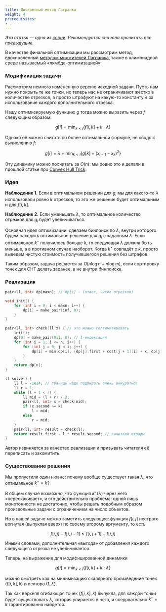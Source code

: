 ```yaml
---
title: Дискретный метод Лагранжа
weight: 4
prerequisites:
- .
---
```


*Эта статья — одна из [серии](../). Рекомендуется сначала прочитать все предыдущие.*

В качестве финальной оптимизации мы рассмотрим метод, вдохновленный [методом множителей Лагранжа](https://ru.wikipedia.org/wiki/%D0%9C%D0%B5%D1%82%D0%BE%D0%B4_%D0%BC%D0%BD%D0%BE%D0%B6%D0%B8%D1%82%D0%B5%D0%BB%D0%B5%D0%B9_%D0%9B%D0%B0%D0%B3%D1%80%D0%B0%D0%BD%D0%B6%D0%B0), также в олимпиадной среде называемый «лямбда-оптимизацией».

### Модификация задачи

Рассмотрим немного измененную версию исходной задачи. Пусть нам нужно покрыть те же точки, но теперь нас не ограничивают жёстко в количестве отрезков, а просто штрафуют на какую-то константу $\lambda$ за использование каждого дополнительного отрезка.

Нашу оптимизируемую функцию $g$ тогда можно выразить через $f$ следующим образом:

$$
g[i] = \min_{k < i} \{f[i, k] + k \cdot \lambda \}
$$

Однако её можно считать по более оптимальной формуле, не сводя к вычислению $f$:

$$
g[i] = \lambda + \min_{k < i} \{g[k] + (x_{i-1} - x_k)^2 \}
$$

Эту динамику можно посчитать за $O(n)$: мы ровно это и делали в прошлой статье про [Convex Hull Trick](../convex-hull-trick).

### Идея

**Наблюдение 1.** Если в оптимальном решении для $g_i$ мы для какого-то $\lambda$ использовали ровно $k$ отрезков, то это же решение будет оптимальным и для $f[i, k]$.

**Наблюдение 2.** Если уменьшать $\lambda$, то оптимальное количество отрезков для $g_i$ будет увеличиваться.

Основная идея оптимизации: сделаем бинпоиск по $\lambda$, внутри которого будем находить оптимальное решение для $g_i$ с заданным $\lambda$. Если оптимальное $k^\star$ получилось больше $k$, то следующая $\lambda$ должна быть меньше, а в противном случае наоборот. Когда $k^\star$ совпадёт с $k$, просто выведем чистую стоимость получившегося решения без штрафов.

Таким образом, задача решается за $O(n \log n + n \log m)$, если сортировку точек для CHT делать заранее, а не внутри бинпоиска.

### Реализация

```c++
pair<ll, int> dp[maxn]; // dp[i] - (ответ, число отрезков)

void init() {
    for (int i = 0; i < maxn; i++) {
        dp[i] = make_pair(inf, 0);
    }
}

pair<ll, int> check(ll x) { // это можно соптимизировать
    init();
    dp[0] = make_pair(0ll, 0); // 1-индексация
    for (int i = 1; i <= n; i++) {
        for (int j = 0; j < i; j++) {
            dp[i] = min(dp[i], {dp[j].first + cost[j + 1][i] + x, dp[j].second + 1});
        }
    }
    return dp[n];
}

ll solve() {
    ll l = -1e14; // границы надо подбирать очень аккуратно!
    ll r = 1;
    while (l + 1 < r) {
        ll mid = (l + r) / 2;
        pair<ll, int> x = check(mid);
        if (x.second >= k)
            l = mid;
        else
            r = mid;
    }
    pair<ll, int> result = check(l);
    return result.first - l * result.second; // вычитаем штрафы
}
```

Автор извиняется за качество реализации и призывать читателя её переписать и закомитить.

### Существование решения

Мы пропустили один нюанс: почему вообще существует такая $\lambda$, что оптимальное $k^\star = k$?

В общем случае возможно, что функция $k^\star(\lambda)$ через него «перескакивает», и это действительно проблема: одной лишь монотонности не достаточно, чтобы решать подобным образом произвольные задачи с ограничением на число объектов.

Но в нашей задаче можно заметить следующее: функция $f[i, j]$ нестрого вогнутая (выпуклая вверх) по своему второму аргументу, то есть

$$
f[i, j] - f[i, j-1] \leq f[i, j+1] - f[i, j]
$$

Иными словами, дополнительная «выгода» от добавления каждого следующего отрезка не увеличивается.

Теперь, на выражение для модифицированной динамики

$$
g[i] = \min_{k < i} \{f[i, k] + k \cdot \lambda \}
$$

можно смотреть как на минимизацию скалярного произведение точек $(f[i, k], k)$ и вектора $(1, \lambda)$.

Так как верхняя огибающая точек $(f[i, k], k)$ выпукла, для каждой точки будет существовать $\lambda$, которая упирается в него, и следовательно $k^\star = k$ гарантированно найдется.
